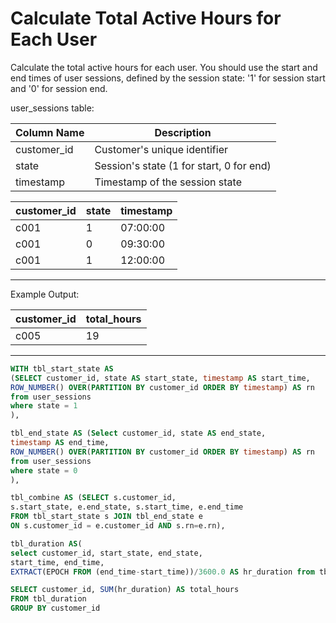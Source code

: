 # Calculate Total Active Hours for Each User

Calculate the total active hours for each user. You should use the start and end times of user sessions, defined by the session state: '1' for session start and '0' for session end.

user_sessions table:

|Column Name | Description|
|--- |---|
|customer_id| Customer's unique identifier|
|state| Session's state (1 for start, 0 for end)|
|timestamp| Timestamp of the session state|


|customer_id| state | timestamp |
|--- |--- |--- |
|c001| 1 | 07:00:00 |
|c001| 0 | 09:30:00 |
|c001| 1 | 12:00:00 |

---

Example Output:

|customer_id|total_hours|
|--- |---|
|c005|19|

---

```sql
WITH tbl_start_state AS 
(SELECT customer_id, state AS start_state, timestamp AS start_time,
ROW_NUMBER() OVER(PARTITION BY customer_id ORDER BY timestamp) AS rn
from user_sessions
where state = 1
),

tbl_end_state AS (Select customer_id, state AS end_state, 
timestamp AS end_time,
ROW_NUMBER() OVER(PARTITION BY customer_id ORDER BY timestamp) AS rn
from user_sessions
where state = 0
),

tbl_combine AS (SELECT s.customer_id, 
s.start_state, e.end_state, s.start_time, e.end_time
FROM tbl_start_state s JOIN tbl_end_state e 
ON s.customer_id = e.customer_id AND s.rn=e.rn), 

tbl_duration AS(
select customer_id, start_state, end_state, 
start_time, end_time, 
EXTRACT(EPOCH FROM (end_time-start_time))/3600.0 AS hr_duration from tbl_combine)

SELECT customer_id, SUM(hr_duration) AS total_hours
FROM tbl_duration
GROUP BY customer_id
```

